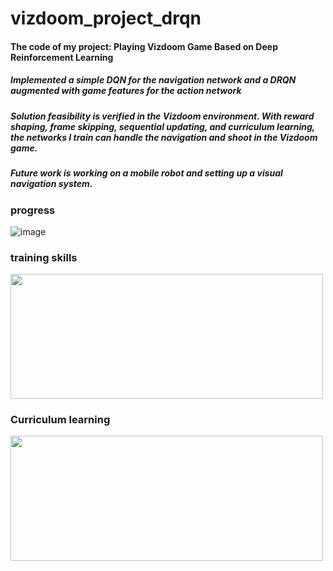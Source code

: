 # vizdoom_project_drqn
#### The code of my project: Playing Vizdoom Game Based on Deep Reinforcement Learning
##### Implemented a simple DQN for the navigation network and a DRQN augmented with game features for the action network
##### Solution feasibility is verified in the Vizdoom environment. With reward shaping, frame skipping, sequential updating, and curriculum learning, the networks I train can handle the navigation and shoot in the Vizdoom game.
##### Future work is working on a mobile robot and setting up a visual navigation system.
### progress
![image](https://user-images.githubusercontent.com/67407023/208695780-4749324d-b607-4437-8b9f-396425ef3cf1.png)
### training skills
<img src="https://user-images.githubusercontent.com/67407023/208695885-15cf5990-50b9-4eb9-8f08-c771efa01167.png" width="500" height="200" ><br/>

### Curriculum learning
<img src="https://user-images.githubusercontent.com/67407023/208696037-e65cf8bc-894a-4535-9f1c-d5c4f730204e.png" width="500" height="200" ><br/>
